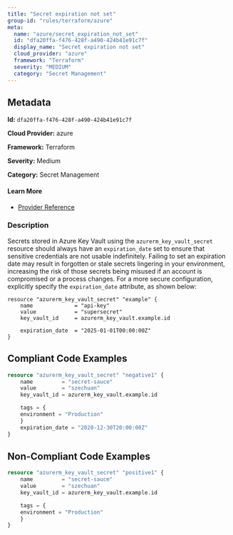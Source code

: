 ```yaml
---
title: "Secret expiration not set"
group-id: "rules/terraform/azure"
meta:
  name: "azure/secret_expiration_not_set"
  id: "dfa20ffa-f476-428f-a490-424b41e91c7f"
  display_name: "Secret expiration not set"
  cloud_provider: "azure"
  framework: "Terraform"
  severity: "MEDIUM"
  category: "Secret Management"
---
```

## Metadata

**Id:** `dfa20ffa-f476-428f-a490-424b41e91c7f`

**Cloud Provider:** azure

**Framework:** Terraform

**Severity:** Medium

**Category:** Secret Management

#### Learn More

 - [Provider Reference](https://registry.terraform.io/providers/hashicorp/azurerm/latest/docs/resources/key_vault_secret)

### Description

 Secrets stored in Azure Key Vault using the `azurerm_key_vault_secret` resource should always have an `expiration_date` set to ensure that sensitive credentials are not usable indefinitely. Failing to set an expiration date may result in forgotten or stale secrets lingering in your environment, increasing the risk of those secrets being misused if an account is compromised or a process changes. For a more secure configuration, explicitly specify the `expiration_date` attribute, as shown below:

```
resource "azurerm_key_vault_secret" "example" {
    name             = "api-key"
    value            = "supersecret"
    key_vault_id     = azurerm_key_vault.example.id

    expiration_date  = "2025-01-01T00:00:00Z"
}
```


## Compliant Code Examples
```terraform
resource "azurerm_key_vault_secret" "negative1" {
    name         = "secret-sauce"
    value        = "szechuan"
    key_vault_id = azurerm_key_vault.example.id

    tags = {
    environment = "Production"
    }
    expiration_date = "2020-12-30T20:00:00Z"
}
```
## Non-Compliant Code Examples
```terraform
resource "azurerm_key_vault_secret" "positive1" {
    name         = "secret-sauce"
    value        = "szechuan"
    key_vault_id = azurerm_key_vault.example.id

    tags = {
    environment = "Production"
    }
}
```